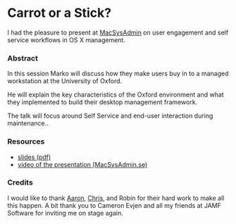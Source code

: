 # Carrot or a Stick?

I had the pleasure to present at [MacSysAdmin](http://macsysadmin.se/2013/Home.html) on user engagement and self service workflows in OS X management.

### Abstract

In this session Marko will discuss how they make users buy in to a managed workstation at the University of Oxford.

He will explain the key characteristics of the Oxford environment and what they implemented to build their desktop management framework. 

The talk will focus around Self Service and end-user interaction during maintenance..

### Resources


 * [slides (pdf)](https://github.com/mjung/publications/raw/master/2013-09-18_MacSysadmin_Carrot_or_a_Stick/2013-09-18_MacSysadmin-Carrot_or_a_Stick-Marko_Jung.pdf)
 * [video of the presentation (MacSysAdmin.se)](http://docs.macsysadmin.se/2013/video/Day2Session1.mp4)
  
### Credits

I would like to thank [Aaron](https://github.com/oucsaw/), [Chris](https://github.com/cdbeard), and Robin for their hard work to make all this happen. A bit thank you to Cameron Evjen and all my friends at JAMF Software for inviting me on stage again.

